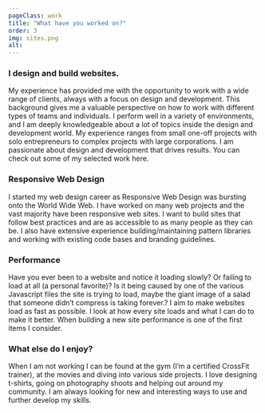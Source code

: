 ```yaml
---
pageClass: work
title: "What have you worked on?"
order: 3
img: sites.png
alt: 
---
```


### I design and build websites.
My experience has provided me with the opportunity to work with a wide range of clients, always with a focus on design and development. This background gives me a valuable perspective on how to work with different types of teams and individuals. I perform well in a variety of environments, and I am deeply knowledgeable about a lot of topics inside the design and development world. My experience ranges from small one-off projects with solo entrepreneurs to complex projects with large corporations. I am passionate about design and development that drives results. You can check out some of my selected work here.

### Responsive Web Design
I started my web design career as Responsive Web Design was bursting onto the World Wide Web. I have worked on many web projects and the vast majority have been responsive web sites. I want to build sites that follow best practices and are as accessible to as many people as they can be. I also have extensive experience building/maintaining pattern libraries and working with existing code bases and branding guidelines. 

### Performance
Have you ever been to a website and notice it loading slowly? Or failing to load at all (a personal favorite)? Is it being caused by one of the various Javascript files the site is trying to load, maybe the giant image of a salad that someone didn’t compress is taking forever.? I aim to make websites load as fast as possible. I look at how every site loads and what I can do to make it better. When building a new site performance is one of the first items I consider.

### What else do I enjoy?
When I am not working I can be found at the gym (I’m a certified CrossFit trainer), at the movies and diving into various side projects. I love designing t-shirts, going on photography shoots and helping out around my community.  I am always looking for new and interesting ways to use and further develop my skills.